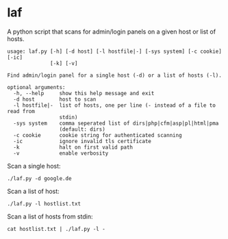 laf
===

A python script that scans for admin/login panels on a given host or list of hosts.

```
usage: laf.py [-h] [-d host] [-l hostfile|-] [-sys system] [-c cookie] [-ic]
              [-k] [-v]

Find admin/login panel for a single host (-d) or a list of hosts (-l).

optional arguments:
  -h, --help     show this help message and exit
  -d host        host to scan
  -l hostfile|-  list of hosts, one per line (- instead of a file to read from
                 stdin)
  -sys system    comma seperated list of dirs|php|cfm|asp|pl|html|pma
                 (default: dirs)
  -c cookie      cookie string for authenticated scanning
  -ic            ignore invalid tls certificate
  -k             halt on first valid path
  -v             enable verbosity
```

Scan a single host:
```
./laf.py -d google.de
```

Scan a list of host:
```
./laf.py -l hostlist.txt
```

Scan a list of hosts from stdin:
```
cat hostlist.txt | ./laf.py -l -
```
